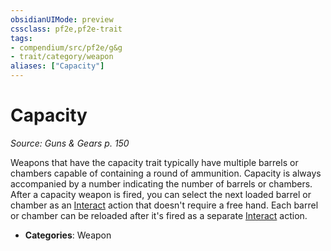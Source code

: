 ```yaml
---
obsidianUIMode: preview
cssclass: pf2e,pf2e-trait
tags:
- compendium/src/pf2e/g&g
- trait/category/weapon
aliases: ["Capacity"]
---
```

# Capacity  
*Source: Guns & Gears p. 150*  

Weapons that have the capacity trait typically have multiple barrels or chambers capable of containing a round of ammunition. Capacity is always accompanied by a number indicating the number of barrels or chambers. After a capacity weapon is fired, you can select the next loaded barrel or chamber as an [Interact](../actions/interact.md) action that doesn't require a free hand. Each barrel or chamber can be reloaded after it's fired as a separate [Interact](../actions/interact.md) action.

- **Categories**: Weapon